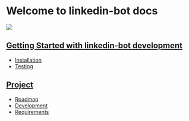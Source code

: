 # Welcome to linkedin-bot docs

![](https://content.linkedin.com/content/dam/me/business/en-us/amp/brand-site/v2/bg/LI-Logo.svg.original.svg)

## [Getting Started with linkedin-bot development][_getting_started]

- [Installation][_installation]
- [Testing][_testing]

## [Project][_project]

- [Roadmap][_roadmap]
- [Development][_development]
- [Requirements][_requirements]

<!-- ## [Usage][_usage]

- [Usage][_usage_md]
- [Commands][_commands] -->

<!-- Definitions -->

[_getting_started]: https://github.com/JoshiAyush/linkedin-bot/blob/master/docs/getting-started
[_installation]: https://github.com/JoshiAyush/linkedin-bot/blob/master/docs/getting-started/installation.md
[_testing]: https://github.com/JoshiAyush/linkedin-bot/blob/master/docs/getting-started/testing.md
[_project]: https://github.com/JoshiAyush/linkedin-bot/blob/master/docs/project
[_roadmap]: https://github.com/JoshiAyush/linkedin-bot/blob/master/docs/project/roadmap.md
[_development]: https://github.com/JoshiAyush/linkedin-bot/blob/master/docs/project/development.md
[_requirements]: https://github.com/JoshiAyush/linkedin-bot/blob/master/docs/project/requirements.md
[_usage]: https://github.com/JoshiAyush/linkedin-bot/blob/master/docs/usage
[_usage_md]: https://github.com/JoshiAyush/linkedin-bot/blob/master/docs/usage/usage.md
[_commands]: https://github.com/JoshiAyush/linkedin-bot/blob/master/docs/usage/commands.md
